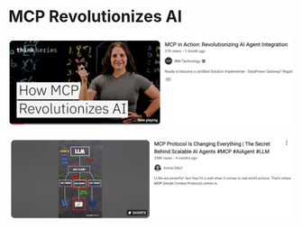 # MCP Revolutionizes AI

![](assets/mcp-revolutionizes-ai.png)

![](assets/mcp-is-changing-everything.png)

